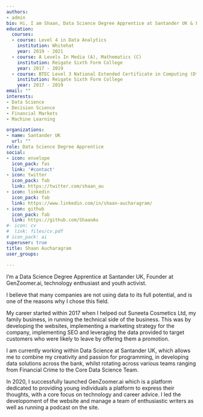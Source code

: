 ```yaml
---
authors:
- admin
bio: Hi, I am Shaan, Data Science Degree Apprentice at Santander UK & Founder at GenZoomer.ai, technology enthusiast and youth activist. When I am not geeking out over technology, you can find me engaging in various sports or exploring the world.
education:
  courses:
  - course: Level 4 in Data Analytics
    institution: Whitehat
    year: 2019 - 2021
  - course: A Levels In Media (A), Mathematics (C)
    institution: Reigate Sixth Form College
    year: 2017 - 2019
  - course: BTEC Level 3 National Extended Certificate in Computing (D*)
    institution: Reigate Sixth Form College
    year: 2017 - 2019
email: ""
interests:
- Data Science
- Decision Science
- Financial Markets
- Machine Learning

organizations:
- name: Santander UK
  url: ""
role: Data Science Degree Apprentice
social:
- icon: envelope
  icon_pack: fas
  link: '#contact'
- icon: twitter
  icon_pack: fab
  link: https://twitter.com/shaan_au
- icon: linkedin
  icon_pack: fab
  link: https://www.linkedin.com/in/shaan-aucharagram/
- icon: github
  icon_pack: fab
  link: https://github.com/ShaanAu
#- icon: cv
#  link: files/cv.pdf
# icon_pack: ai
superuser: true
title: Shaan Aucharagram
user_groups:
  
---
```


I’m a Data Science Degree Apprentice at Santander UK, Founder at GenZoomer.ai, technology enthusiast and youth activist.

I believe that many companies are not using data to its full potential, and is one of the reasons why I chose this field.

My career started within 2017 when I helped out Suneeta Cosmetics Ltd, my family business, in running the technical side of the business. This was by developing the websites, implementing a marketing strategy for the company, implementing SEO and leveraging the data provided to target customers who were likely to leave by offering them a promotion.

I am currently working within Data Science at Santander UK, which allows me to combine my creativity and passion for programming, in developing data solutions across the bank, whilst rotating across various teams ranging from Financial Crime to the Core Data Science Team.

In 2020, I successfully launched GenZoomer.ai which is a platform dedicated to providing young individuals a platform to express their thoughts, with a core focus on technology and career advice. I led the developoment of the website and manage a team of enthusiastic writers as well as running a podcast on the site.


